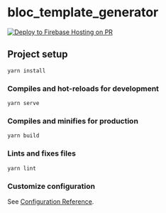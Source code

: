 # bloc_template_generator

[![Deploy to Firebase Hosting on PR](https://github.com/nilinov/bloc_template_generator/actions/workflows/firebase-hosting-pull-request.yml/badge.svg)](https://github.com/nilinov/bloc_template_generator/actions/workflows/firebase-hosting-pull-request.yml)

## Project setup
```
yarn install
```

### Compiles and hot-reloads for development
```
yarn serve
```

### Compiles and minifies for production
```
yarn build
```

### Lints and fixes files
```
yarn lint
```

### Customize configuration
See [Configuration Reference](https://cli.vuejs.org/config/).
